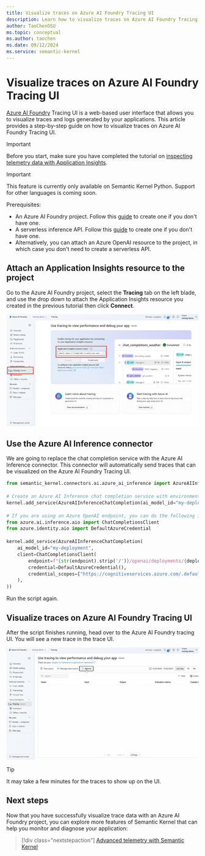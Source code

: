 ```yaml
---
title: Visualize traces on Azure AI Foundry Tracing UI
description: Learn how to visualize traces on Azure AI Foundry Tracing UI
author: TaoChenOSU
ms.topic: conceptual
ms.author: taochen
ms.date: 09/12/2024
ms.service: semantic-kernel
---
```


# Visualize traces on Azure AI Foundry Tracing UI

[Azure AI Foundry](/azure/ai-studio/) Tracing UI is a web-based user interface that allows you to visualize traces and logs generated by your applications. This article provides a step-by-step guide on how to visualize traces on Azure AI Foundry Tracing UI.

> [!IMPORTANT]
> Before you start, make sure you have completed the tutorial on [inspecting telemetry data with Application Insights](./telemetry-with-app-insights.md).

> [!IMPORTANT]
> This feature is currently only available on Semantic Kernel Python. Support for other languages is coming soon.

Prerequisites:

- An Azure AI Foundry project. Follow this [guide](/azure/ai-studio/how-to/create-projects) to create one if you don't have one.
- A serverless inference API. Follow this [guide](/azure/ai-studio/how-to/deploy-models-serverless) to create one if you don't have one.
- Alternatively, you can attach an Azure OpenAI resource to the project, in which case you don't need to create a serverless API.

## Attach an Application Insights resource to the project

Go to the Azure AI Foundry project, select the **Tracing** tab on the left blade, and use the drop down to attach the Application Insights resource you created in the previous tutorial then click **Connect**.

![Attach an Application Insights resource to the project](../../../media/azure-ai-foundry-attach-app-insights.png)

## Use the Azure AI Inference connector

We are going to replace the chat completion service with the Azure AI Inference connector. This connector will automatically send traces that can be visualized on the Azure AI Foundry Tracing UI.

```python
from semantic_kernel.connectors.ai.azure_ai_inference import AzureAIInferenceChatCompletion

# Create an Azure AI Inference chat completion service with environment variables
kernel.add_service(AzureAIInferenceChatCompletion(ai_model_id="my-deployment", service_id="my-service-id"))

# If you are using an Azure OpenAI endpoint, you can do the following instead.
from azure.ai.inference.aio import ChatCompletionsClient
from azure.identity.aio import DefaultAzureCredential

kernel.add_service(AzureAIInferenceChatCompletion(
    ai_model_id="my-deployment",
    client=ChatCompletionsClient(
        endpoint=f"{str(endpoint).strip('/')}/openai/deployments/{deployment_name}",
        credential=DefaultAzureCredential(),
        credential_scopes=["https://cognitiveservices.azure.com/.default"],
    ),
))
```

Run the script again.

## Visualize traces on Azure AI Foundry Tracing UI

After the script finishes running, head over to the Azure AI Foundry tracing UI. You will see a new trace in the trace UI.

![Visualize traces on Azure AI Foundry Tracing UI](../../../media/azure-ai-foundry-tracing-ui.gif)

> [!TIP]
> It may take a few minutes for the traces to show up on the UI.

## Next steps

Now that you have successfully visualize trace data with an Azure AI Foundry project, you can explore more features of Semantic Kernel that can help you monitor and diagnose your application:

> [!div class="nextstepaction"]
> [Advanced telemetry with Semantic Kernel](./telemetry-advanced.md)
